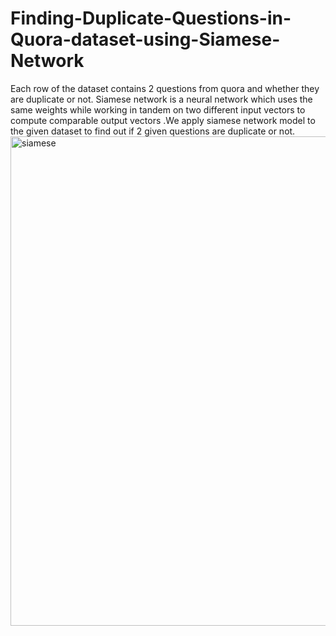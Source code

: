 # Finding-Duplicate-Questions-in-Quora-dataset-using-Siamese-Network

Each row of the dataset contains 2 questions from quora and whether they are duplicate or not.
Siamese network is a neural network which uses the same weights while working in tandem on two different input vectors to compute comparable output vectors
.We apply siamese network model to the given dataset to find out if 2 given questions are duplicate or not.
<img width="783" alt="siamese" src="https://user-images.githubusercontent.com/21691179/114320280-d7436b80-9ada-11eb-91e1-0b55d88c784d.png">
